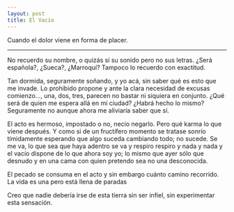 ```yaml
---
layout: post
title: El Vacío
---
```


Cuando el dolor viene en forma de placer.

-----

No recuerdo su nombre, o quizás sí su sonido pero no sus letras. ¿Será española?, ¿Sueca?, ¿Marroquí? Tampoco lo recuerdo con exactitud.  

Tan dormida, seguramente soñando, y yo acá, sin saber qué es esto que me invade. Lo prohibido propone y ante la clara necesidad de excusas comienzo..., una, dos, tres, parecen no bastar ni siquiera en conjunto. ¿Qué será de quien me espera allá en mi ciudad? ¿Habrá hecho lo mismo? Seguramente no aunque ahora me aliviaría saber que sí.  

El acto es hermoso, impostado o no, necio negarlo. Pero qué karma lo que viene después. Y como si de un fructífero momento se tratase sonrío tímidamente esperando que algo suceda cambiando todo; no sucede. Se me va, lo que sea que haya adentro se va y respiro respiro y nada y nada y el vacío dispone de lo que ahora soy yo; lo mismo que ayer sólo que desnudo y en una cama con quien pretendo sea no una desconocida.  

El pecado se consuma en el acto y sin embargo cuánto camino recorrido. La vida es una pero está llena de paradas  

Creo que nadie debería irse de esta tierra sin ser infiel, sin experimentar esta sensación.